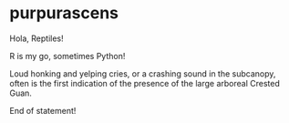 # purpurascens

Hola, Reptiles!

R is my go, sometimes Python! 

Loud honking and yelping cries, or a crashing sound in the subcanopy, often is the first indication of the presence of the large arboreal Crested Guan.

End of statement!
